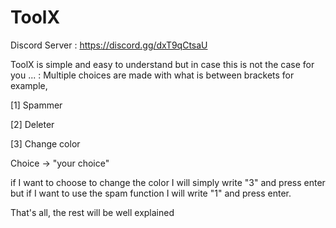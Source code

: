 # ToolX

Discord Server : https://discord.gg/dxT9qCtsaU

ToolX is simple and easy to understand but in case this is not the case for you ... :
Multiple choices are made with what is between brackets for example,

  [1] Spammer
  
  [2] Deleter
  
  [3] Change color 
  
  Choice -> "your choice"
  
if I want to choose to change the color I will simply write "3" and press enter
but if I want to use the spam function I will write "1" and press enter.

That's all, the rest will be well explained

